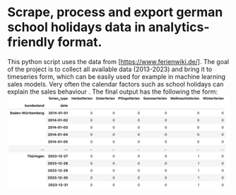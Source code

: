 # Scrape, process and export german school holidays data in analytics-friendly format. 
This python script uses the data from [https://www.ferienwiki.de/]. The goal of the project is to collect all available data (2013-2023) and bring it to timeseries form, which can be easily used for example in machine learning sales models. Very often the calendar factors such as school holidays can explain the sales behaviour .
The final output has the following the form: ![alt text](https://github.com/allayarovnael/ferien_project/blob/master/export_example.png "Example of csv-export")
